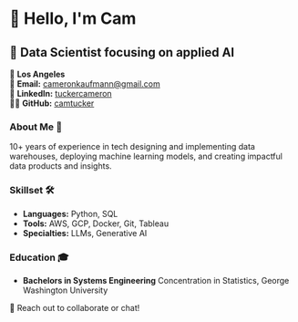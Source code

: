 # 👋 Hello, I'm Cam

## 🚀 Data Scientist focusing on applied AI

📍 **Los Angeles**  
📧 **Email:** [cameronkaufmann@gmail.com](mailto:cameronkaufmann@gmail.com)  
🔗 **LinkedIn:** [tuckercameron](https://linkedin.com/in/tuckercameron)  
👨‍💻 **GitHub:** [camtucker](https://github.com/camtucker)

### About Me 📝
10+ years of experience in tech designing and implementing data warehouses,
deploying machine learning models, and creating impactful data products and insights.

### Skillset 🛠️
- **Languages:** Python, SQL
- **Tools:** AWS, GCP, Docker, Git, Tableau
- **Specialties:** LLMs, Generative AI

### Education 🎓
- **Bachelors in Systems Engineering** Concentration in Statistics, George Washington University

🔗 Reach out to collaborate or chat! 
